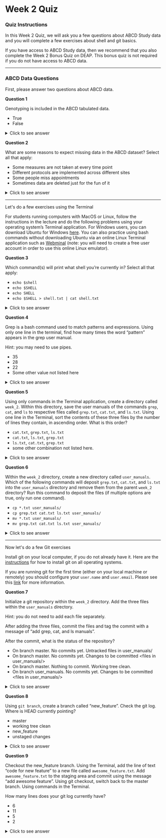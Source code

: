 # Week 2 Quiz

### Quiz Instructions

In this Week 2 Quiz, we will ask you a few questions about ABCD Study data and you will complete a few exercises about shell and git basics.

If you have access to ABCD Study data, then we recommend that you also complete the Week 2 Bonus Quiz on DEAP. This bonus quiz is not required if you do not have access to ABCD data.

***

### ABCD Data Questions

First, please answer two questions about ABCD data.

**Question 1**

Genotyping is included in the ABCD tabulated data.

- True
- False

<details>
<summary>Click to see answer</summary>

False

***

</details>

**Question 2**

What are some reasons to expect missing data in the ABCD dataset?
Select all that apply:

- Some measures are not taken at every time point
- Different protocols are implemented across different sites
- Some people miss appointments
- Sometimes data are deleted just for the fun of it

<details>
<summary>Click to see answer</summary>

Some measures are not taken at every time point

Some people miss appointments

</details>

****
Let's do a few exercises using the Terminal

For students running computers with MacOS or Linux, follow the instructions in the lecture and do the following problems using your operating system’s Terminal application. For Windows users, you can download Ubuntu for Windows [here](https://www.microsoft.com/en-us/p/ubuntu/9nblggh4msv6?activetab=pivot:regionofsystemrequirementstab). You can also practice using bash commands without downloading Ubuntu via an online Linux Terminal application such as [Webminal](https://www.webminal.org/terminal/) (note: you will need to create a free user account in order to use this online Linux emulator).

**Question 3**

Which command(s) will print what shell you’re currently in?
Select all that apply:

- `echo $shell`
- `echo $SHELL`
- `echo SHELL`
- `echo $SHELL > shell.txt | cat shell.txt`

<details>
<summary>Click to see answer</summary>

`echo $SHELL`

`echo $SHELL > shell.txt | cat shell.txt`

**Note**

`echo $SHELL > shell.txt | cat shell.txt` is an intentionally convoluted and unnecessary solution meant to explain shell concepts.

**Explanation**

`echo` is the bash shell command that prints the input back to the terminal. `$` is used to call on existing variables in the namespace. `SHELL` is a default environment variable that encodes the type of shell currently running. Thus, `echo $SHELL` will print the contents of the environment variable to the terminal.

`>` is an operator that funnels the output of the preceding command into a text file rather than to the terminal. `|` is a pipe operator that takes the output of the preceding command as the input into the next. `cat` is the bash command that prints the contents of a text file to the terminal screen. Thus, `echo $SHELL > shell.txt | cat shell.txt` funnels the output of `echo $SHELL` into a text file called `shell.txt` and then `cat shell.txt` prints the contents of `shell.txt` to the terminal.

***

</details>

**Question 4**

Grep is a bash command used to match patterns and expressions. Using only one line in the terminal, find how many times the word “pattern” appears in the grep user manual.

Hint: you may need to use pipes.

- 35
- 28
- 22
- Some other value not listed here

<details>
<summary>Click to see answer</summary>

The numerical answer to this question depends on which version of grep you are running in your Terminal. If you are running `grep` on a Mac (i.e., are running BSD grep 2.5.1-FreeBSD or similar) the number of times the word "pattern" appears in the grep user manual is 35. If you are running `grep` on a Linux Terminal (i.e., are running GNU grep 2.20 or similar) the answer is 22. If you are running a version of grep that is different from either of the above then you may have another answer! Because of this all answers to this question are marked as correct. The important thing here is not, in fact, to identify how many instances of the word "pattern" appear in the grep user manual (shocker!)... what is important is to understand how to use `grep` to search for specific expressions. A deailed explination of one possible set of commands that achieve the above desired search is described below.
    
**Possible solution**

`man grep | grep -i -o pattern | wc -l`
    
**Explanation**
    
`man` is the shell command used to see a commands user manual. `grep` is used here in two ways. First we print the grep user manual using `man grep`. Then, that output is piped (using `|`) to the `grep` command where we search for all instances of the string `pattern`. The `grep` option `-i` is selected to ingore capitalization (`grep` is case-sensitive by default, so `-i` tells `grep` to return instaces of the strings `pattern`, `Pattern`, `PATTERN`, etc). We also use the option `-o` to ask `grep` to print out each instance of `pattern` on a new line (without the `-o` flag, `grep` would print out each line that contains *one or more* instance of the string `pattern` -- because we want to count the *total number of times* the word "pattern" appears, we want to print each appearing of `pattern` to a new line). Finally, We pipe (using `|`) this output into the `wc` program, which counts various aspects of the input. We use `-l` to tell `wc` that we want to count the number of lines (each of which contains a new instance of `pattern`).

If you want to know more about the acailable options in `grep`, `wc`, or any other bash command then you can find a description of all options in the manual files.
    
Note: the usage of `grep -i -o pattern` can contain the plural, thus `pattern` and `patterns` are both included.
      
***

</details>

**Question 5**

Using only commands in the Terminal application, create a directory called `week_2`. Within this directory, save the user manuals of the commands `grep`, `cat`, and `ls` to respective files called `grep.txt`, `cat.txt`, and `ls.txt`. Using one line in the Terminal, sort the contents of these three files by the number of lines they contain, in ascending order. What is this order?

- `cat.txt`, `grep.txt`, `ls.txt`
- `cat.txt`, `ls.txt`, `grep.txt`
- `ls.txt`, `cat.txt`, `grep.txt`
- some other combination not listed here.

<details>
<summary>Click to see answer</summary>

Your answer will depend on your operating system/which version of Unix or Linux you are using. The answer `cat.txt`, `grep.txt`, `ls.txt` was found using the FreeBSD version of Unix that runs on Mac OSX. The answer of `cat.txt`, `ls.txt`, `grep.txt` was found using the version of Linux that runs on CentOS 7 and Fedora 31. There are other possibilties, thus all answers to this question are marked as correct.

**Possible solutions**
    
You can create a new directory called `week_2` via the command `mkdir week_2`. You can then change you working directory to `week_2` by using the command `cd week_2`. The separate commands `man ls > ls.txt`, `man grep > grep.txt`, and `man cat > cat.txt` would create three txt files within `week_2`, each containing the three different user manuals for `ls`, `grep` and `cat`. Next you can print a sorted list of the number of lines within each user manual using `wc -l *.txt | sort`. Note, as before, there are many different ways you could determine the answer to this questions. The above is just one example.

**Explanation**

`wc` is the bash program that counts things. With the `-l` option, we tell `wc` to count the number of lines. `*.txt` uses the wildcard operator, `*`, to find all files that end in `.txt`, that is, the three files you created in the previous question. So, `wc -l *.txt` counts the number of lines in all files that end in `.txt`. Note, it is implicit in the way this `wc` command is structured that `wc` will only look for matches in the current directory.

We then pipe the output of `wc` to the `sort` command, to have it sort by line number. In the `wc -l *.txt > lines.txt | sort lines.txt` solution, we have an intermediary step of writing the line numbers to a file called `lines.txt`.

***

</details>

**Question 6**

Within the `week_2` directory, create a new directory called `user_manuals`. Which of the following commands will deposit `grep.txt`, `cat.txt`, and `ls.txt` into the `user_manuals` directory and remove them from the parent `week_2` directory? Run this command to deposit the files (if multiple options are true, only run one command).

- `cp *.txt user_manuals/`
- `cp grep.txt cat.txt ls.txt user_manuals/`
- `mv *.txt user_manuals/`
- `mv grep.txt cat.txt ls.txt user_manuals/`

<details>
<summary>Click to see answer</summary>

`mv *.txt user_manuals/`

`mv grep.txt cat.txt ls.txt user_manuals/`

**Explanation**

`mv` is the bash command to move files from one place to another. It can also be used to rename files if you specify the same location for the output. `mv` is not to be confused with `cp`, `mv` moves files whereas `cp` copies them. The distinction is that with `mv` your file will not exist in it's previous location whereas with `cp` it will.

You can use a wildcard operator to move all files that end in `*.txt` as in the `mv *.txt user_manuals/` solution. Or, you can specify each file manually, as in the `mv grep.txt cat.txt ls.txt user_manuals/` solution.

</details>

***

Now let's do a few Git exercises

Install git on your local computer, if you do not already have it. Here are the [instructions](https://git-scm.com/book/en/v2/Getting-Started-Installing-Git)  for how to install git on all operating systems.

If you are running git for the first time (either on your local machine or remotely) you should configure your `user.name` and `user.email`. Please see this  [link](https://git-scm.com/book/en/v2/Getting-Started-First-Time-Git-Setup)  for more information.

**Question 7**

Initialize a git repository within the `week_2` directory. Add the three files within the `user_manuals` directory.

Hint: you do not need to add each file separately.

After adding the three files, commit the files and tag the commit with a message of “add grep, cat, and ls manuals”.

After the commit, what is the status of the repository?

- On branch master. No commits yet. Untracked files in user_manuals/
- On branch master. No commits yet. Changes to be committed \<files in user_manuals/>
- On branch master. Nothing to commit. Working tree clean.
- On branch user_manuals. No commits yet. Changes to be committed \<files in user_manuals/>

<details>
<summary>Click to see answer</summary>

On branch master. Nothing to commit. Working tree clean.

**Solution**

Initialize the git repository: `git init`

Add the three files within the `user_manuals` directory: `git add user_manuals/*.txt`

Commit the files: `git commit -m "add grep, cat, and ls manuals"`

Check the status of the repository: `git status`

***

</details>

**Question 8**

Using `git branch`, create a branch called “new_feature”. Check the git log. Where is HEAD currently pointing?

- master
- working tree clean
- new_feature
- unstaged changes

<details>
<summary>Click to see answer</summary>

master

**Solution**

Create new branch: `git branch new_feature`

Check the status `git status` and see that you're still on the master branch.

**Explanation**

`git branch new_feature` creates the branch called `new_feature`, however the `HEAD` is not yet pointed at the `new_feature` branch. The branch has been created, but the `HEAD` is still at the master branch. To move `HEAD` to the `new_feature` branch, you'd use `git checkout new_feature`.

Or, a related solution would be to use `git checkout -b new_feature`, which would create the branch and move `HEAD` all in one move.

***

</details>

**Question 9**

Checkout the new_feature branch. Using the Terminal, add the line of text “code for new feature” to a new file called `awesome_feature.txt`. Add `awesome_feature.txt` to the staging area and commit using the message “add awesome feature”. Using git checkout, switch back to the master branch. Using commands in the Terminal.

How many lines does your git log currently have?

- 6
- 11
- 5
- 2

<details>
<summary>Click to see answer</summary>

5

**Solution**

Checkout `new_feature`: `git checkout new_feature`

Create new file: `echo code for new feature > awesome_feature.txt`

Add to staging area: `git add awesome_feature.txt`

Commit: `git commit -m "add awesome feature`

Checkout master: `git checkout master`

View log: `git log`

Count number of lines in log: `git log | wc -l`

Your log should look something like (with a different commit ID):

```
commit 63a47a48c7673f87b7c8ab463fa766dee3b485e7 (HEAD -> master)
Author: user.name <user.email>
Date:   DATE

    add grep, cat, and ls manuals
```

***

</details>
